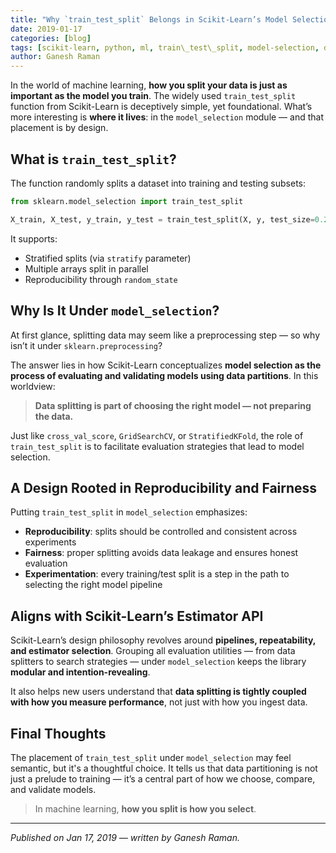 ```yaml
---
title: "Why `train_test_split` Belongs in Scikit-Learn’s Model Selection Toolkit"
date: 2019-01-17
categories: [blog]
tags: [scikit-learn, python, ml, train\_test\_split, model-selection, design]
author: Ganesh Raman
---
```


In the world of machine learning, **how you split your data is just as important as the model you train**. The widely used `train_test_split` function from Scikit-Learn is deceptively simple, yet foundational. What’s more interesting is **where it lives**: in the `model_selection` module — and that placement is by design.

## What is `train_test_split`?

The function randomly splits a dataset into training and testing subsets:

```python
from sklearn.model_selection import train_test_split

X_train, X_test, y_train, y_test = train_test_split(X, y, test_size=0.2, random_state=42)
```

It supports:

* Stratified splits (via `stratify` parameter)
* Multiple arrays split in parallel
* Reproducibility through `random_state`

## Why Is It Under `model_selection`?

At first glance, splitting data may seem like a preprocessing step — so why isn’t it under `sklearn.preprocessing`?

The answer lies in how Scikit-Learn conceptualizes **model selection as the process of evaluating and validating models using data partitions**. In this worldview:

> **Data splitting is part of choosing the right model — not preparing the data.**

Just like `cross_val_score`, `GridSearchCV`, or `StratifiedKFold`, the role of `train_test_split` is to facilitate evaluation strategies that lead to model selection.

## A Design Rooted in Reproducibility and Fairness

Putting `train_test_split` in `model_selection` emphasizes:

* **Reproducibility**: splits should be controlled and consistent across experiments
* **Fairness**: proper splitting avoids data leakage and ensures honest evaluation
* **Experimentation**: every training/test split is a step in the path to selecting the right model pipeline

## Aligns with Scikit-Learn’s Estimator API

Scikit-Learn’s design philosophy revolves around **pipelines, repeatability, and estimator selection**. Grouping all evaluation utilities — from data splitters to search strategies — under `model_selection` keeps the library **modular and intention-revealing**.

It also helps new users understand that **data splitting is tightly coupled with how you measure performance**, not just with how you ingest data.

## Final Thoughts

The placement of `train_test_split` under `model_selection` may feel semantic, but it's a thoughtful choice. It tells us that data partitioning is not just a prelude to training — it’s a central part of how we choose, compare, and validate models.

> In machine learning, **how you split is how you select**.

---

*Published on Jan 17, 2019 — written by Ganesh Raman.*
